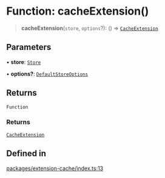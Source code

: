 # Function: cacheExtension()

> **cacheExtension**(`store`, `options`?): () => [`CacheExtension`](../classes/CacheExtension.md)

## Parameters

• **store**: [`Store`](../classes/Store.md)

• **options?**: [`DefaultStoreOptions`](../interfaces/DefaultStoreOptions.md)

## Returns

`Function`

### Returns

[`CacheExtension`](../classes/CacheExtension.md)

## Defined in

[packages/extension-cache/index.ts:13](https://github.com/andreisergiu98/baeta/blob/e352a1ec749c5b23df693f5f8373ac0b75347349/packages/extension-cache/index.ts#L13)
